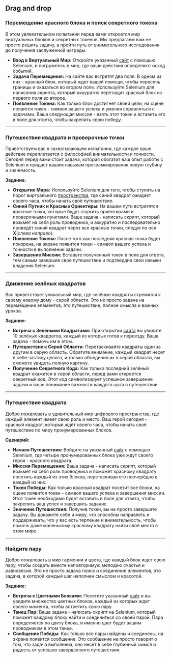 ## Drag and drop

### Перемещение красного блока и поиск секретного токена

В этом увлекательном испытании перед вами откроется мир виртуальных блоков и секретных токенов. Мы предлагаем вам не просто решить задачу, а пройти путь от внимательного исследования до получения заслуженной награды.

- **Вход в Виртуальный Мир:** Откройте указанный [сайт](https://parsinger.ru/draganddrop/1/index.html) с помощью Selenium, и погрузитесь в мир, где ваши действия определяют исход событий.
- **Задача Перемещения:** На сайте вас встретят два поля. В одном из них - красный блок, который ждет вашей помощи, чтобы пересечь границы и оказаться во втором поле. Используйте Selenium для написания скрипта, который аккуратно перетащит красный блок из первого поля во второе.
- **Появление Токена:** Как только блок достигнет своей цели, на сцене появится токен - символ вашего успеха и умения справляться с задачами. Ваша следующая миссия - взять этот токен и вставить его в поле для ответа, чтобы закрепить свою победу.

---

### Путешествие квадрата и проверочные точки

Приветствуем вас в захватывающем испытании, где каждое ваше действие переплетается с философией внимательности и точности. Сегодня перед вами стоит задача, которая обогатит ваш опыт работы с Selenium и придаст вашим навыкам программирования новую глубину и значимость.

**Задание:**
- **Открытие Мира:** Используйте Selenium для того, чтобы ступить на порог виртуального [пространства](https://parsinger.ru/draganddrop/3/index.html), где синий квадрат ожидает своего часа, чтобы начать своё путешествие.
- **Синий Путник и Красные Ориентиры:** На вашем пути встретятся красные точки, которые будут служить ориентирами и проверочными пунктами. Ваша задача - написать скрипт, который возьмёт на себя роль проводника, и аккуратно и последовательно проведёт синий квадрат через все красные точки, следуя по оси **X**(*слева направо*).
- **Появление Токена:** После того как последняя красная точка будет покорена, на экране появится токен - символ вашего успеха и точности в выполнении задачи.
- **Завершение Миссии:** Вставьте полученный токен в поле для ответа, тем самым завершив своё путешествие и подтвердив свои навыки владения Selenium.

---

### Движение зелёных квадратов

Вас приветствует уникальный мир, где зелёные квадраты стремятся к своему новому дому - серой области. Это не просто задача на перемещение элементов, это путешествие, полное смысла и важных уроков.

**Задание:**
- **Встреча с Зелёными Квадратами:** При открытии [сайта](https://parsinger.ru/selenium/5.10/2/index.html) вы увидите 10 зелёных квадратов, каждый из которых готов к переезду. Ваша задача - помочь им в этом.
- **Путешествие к Серой Области:** Перетаскивайте квадраты один за другим в серую область. Обратите внимание, каждый квадрат несет в себе частицу целого, и только объединив их в серой области, вы сможете увидеть полную картину.
- **Получение Секретного Кода:** Как только последний зелёный квадрат окажется в серой области, перед вами откроется секретный код. Этот код символизирует успешное завершение задачи и ваше понимание важности каждого шага в путешествии.

---

### Путешествие квадрата

Добро пожаловать в удивительный мир цифрового пространства, где каждый элемент имеет свою роль и место. Ваш герой сегодня - красный квадрат, который ждёт своего часа, чтобы начать своё путешествие по миру пронумерованных блоков.

**Сценарий:**
- **Начало Путешествия:** Войдите на указанный [сайт](https://parsinger.ru/draganddrop/2/index.html) с помощью Selenium, где четыре пронумерованных блока ужe ждут своего героя - красного квадрата.
- **Миссия Перемещения:** Ваша задача - написать скрипт, который возьмёт на себя роль проводника и поможет красному квадрату посетить каждый из этих блоков, перетаскивая его поочерёдно в каждый из них.
- **Токен Победы:** Как только красный квадрат посетит все блоки, на сцене появится токен - символ вашего успеха и завершения миссии. Этот токен необходимо будет вставить в поле для ответа, чтобы закрепить ваш успех и завершить задание.
- **Значение Путешествия:** Получив токен, вы не просто завершите задачу. Вы докажете себе и миру, что способны направлять и поддерживать, что у вас есть терпение и внимательность, чтобы помочь даже маленькому красному квадрату найти своё место в этом мире.

---

### Найдите пару

Добро пожаловать в мир гармонии и цвета, где каждый блок ищет свою пару, чтобы создать вместе неповторимую мелодию счастья и равновесия. Это не просто задача поиск и соединение элементов, это задача, в которой каждый шаг наполнен смыслом и красотой.

**Задание:**
- **Встреча с Цветными Блоками:** Посетите указанный [сайт](https://parsinger.ru/selenium/5.10/3/index.html) и вы увидите множество цветных блоков, каждый из которых ждет своего момента, чтобы встретить свою пару.
- **Танец Пар:** Ваша задача - написать скрипт на Selenium, который поможет каждому блоку найти и соединиться со своей парой. Пара определяется по цвету блока, и именно цвет будет вашим проводником в этом танце.
- **Сообщение Победы:** Как только все пары найдены и соединены, на экране появится сообщение. Это сообщение не просто говорит о том, что задача выполнена, оно несет в себе глубинный смысл и радость от успешно завершенного путешествия.